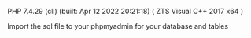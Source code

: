 PHP 7.4.29 (cli) (built: Apr 12 2022 20:21:18) ( ZTS Visual C++ 2017 x64 )

Import the sql file to your phpmyadmin for your database and tables

